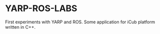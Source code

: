 # YARP-ROS-LABS
First experiments with YARP and ROS. Some application for iCub platform written in C++.
